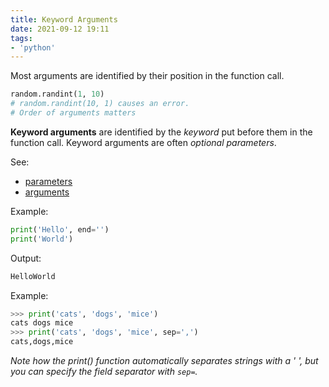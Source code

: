 ```yaml
---
title: Keyword Arguments
date: 2021-09-12 19:11
tags:
- 'python'
---
```


Most arguments are identified by their position in the function call.

```python
random.randint(1, 10)
# random.randint(10, 1) causes an error. 
# Order of arguments matters
```

**Keyword arguments** are identified by the _keyword_ put before them in the
function call. Keyword arguments are often _optional parameters_.

See: 
* [parameters](20210912121919-parameters.md)
* [arguments](20210912122000-arguments.md)

Example:

```python
print('Hello', end='')
print('World')
```

Output:

```bash
HelloWorld
```

Example:

```python
>>> print('cats', 'dogs', 'mice')
cats dogs mice
>>> print('cats', 'dogs', 'mice', sep=',')
cats,dogs,mice
```

_Note how the print() function automatically separates strings with a ' ', but
you can specify the field separator with `sep=`._
